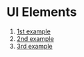 # UI Elements

1. [1st example](https://codepen.io/alexandracaulea/full/zYxmoop)
2. [2nd example](https://codepen.io/alexandracaulea/full/QWwJgdM)
3. [3rd example](https://codepen.io/alexandracaulea/full/wvBLyqJ)
